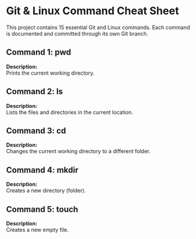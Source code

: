 # Git & Linux Command Cheat Sheet

This project contains 15 essential Git and Linux commands.
Each command is documented and committed through its own Git branch.


## Command 1: pwd

**Description:**  
Prints the current working directory.


## Command 2: ls

**Description:**  
Lists the files and directories in the current location.


## Command 3: cd

**Description:**  
Changes the current working directory to a different folder.


## Command 4: mkdir

**Description:**  
Creates a new directory (folder).


## Command 5: touch

**Description:**  
Creates a new empty file.

